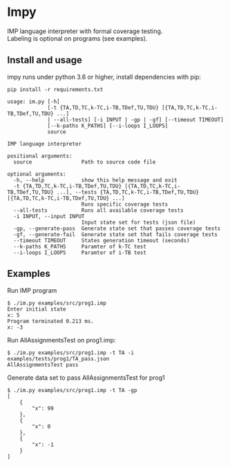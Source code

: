 # Impy

IMP language interpreter with formal coverage testing.  
Labeling is optional on programs (see examples).

## Install and usage

impy runs under python 3.6 or higher, install dependencies with pip:
```
pip install -r requirements.txt
```

```
usage: im.py [-h]
             [-t {TA,TD,TC,k-TC,i-TB,TDef,TU,TDU} [{TA,TD,TC,k-TC,i-TB,TDef,TU,TDU} ...]
             | --all-tests] [-i INPUT | -gp | -gf] [--timeout TIMEOUT]
             [--k-paths K_PATHS] [--i-loops I_LOOPS]
             source

IMP language interpreter

positional arguments:
  source                Path to source code file

optional arguments:
  -h, --help            show this help message and exit
  -t {TA,TD,TC,k-TC,i-TB,TDef,TU,TDU} [{TA,TD,TC,k-TC,i-TB,TDef,TU,TDU} ...], --tests {TA,TD,TC,k-TC,i-TB,TDef,TU,TDU} [{TA,TD,TC,k-TC,i-TB,TDef,TU,TDU} ...]
                        Runs specific coverage tests
  --all-tests           Runs all available coverage tests
  -i INPUT, --input INPUT
                        Input state set for tests (json file)
  -gp, --generate-pass  Generate state set that passes coverage tests
  -gf, --generate-fail  Generate state set that fails coverage tests
  --timeout TIMEOUT     States generation timeout (seconds)
  --k-paths K_PATHS     Paramter of k-TC test
  --i-loops I_LOOPS     Paramter of i-TB test
```

## Examples

Run IMP program
```
$ ./im.py examples/src/prog1.imp
Enter initial state
x: 5
Program terminated 0.213 ms.
x: -3
```

Run AllAssignmentsTest on prog1.imp:
```
$ ./im.py examples/src/prog1.imp -t TA -i examples/tests/prog1/TA_pass.json
AllAssignmentsTest pass
```
 
Generate data set to pass AllAssignmentsTest for prog1
```
$ ./im.py examples/src/prog1.imp -t TA -gp
[
    {
        "x": 99
    },
    {
        "x": 0
    },
    {
        "x": -1
    }
]
```
